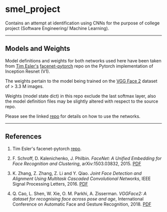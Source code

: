 # smel_project
Contains an attempt at identification using CNNs for the purpose of college project (Software Engineering/ Machine Learning).

____

## Models and Weights
Model definitions and weights for both networks used here have been taken from [Tim Esler's](https://github.com/timesler) [facenet-pytorch](https://github.com/timesler/facenet-pytorch) repo on the Pytorch implementation of Inception Resnet (V1).

The weights pertain to the model being trained on the [VGG Face 2](https://www.robots.ox.ac.uk/~vgg/data/vgg_face2/) dataset of > 3.3 M images. 

Weights (model state dict) in this repo exclude the last softmax layer, also the model definition files may be slightly altered with respect to the source repo.

Please see the linked [repo](https://github.com/timesler/facenet-pytorch) for details on how to use the networks.
___
## References

1. Tim Esler's facenet-pytorch [repo](https://github.com/timesler/facenet-pytorch).

1. F. Schroff, D. Kalenichenko, J. Philbin. _FaceNet: A Unified Embedding for Face Recognition and Clustering_, arXiv:1503.03832, 2015. [PDF](https://arxiv.org/pdf/1503.03832)

1. K. Zhang, Z. Zhang, Z. Li and Y. Qiao. _Joint Face Detection and Alignment Using Multitask Cascaded Convolutional Networks_, IEEE Signal Processing Letters, 2016. [PDF](https://kpzhang93.github.io/MTCNN_face_detection_alignment/paper/spl.pdf)

1. Q. Cao, L. Shen, W. Xie, O. M. Parkhi, A. Zisserman. _VGGFace2: A dataset for recognising face across pose and age_, International Conference on Automatic Face and Gesture Recognition, 2018. [PDF](http://www.robots.ox.ac.uk/~vgg/publications/2018/Cao18/cao18.pdf)